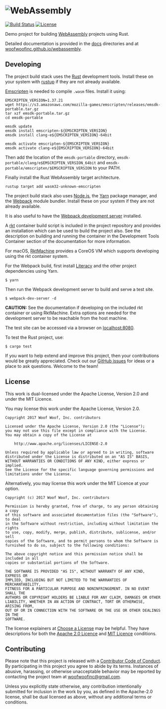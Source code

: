 # ![WebAssembly](https://raw.githubusercontent.com/woofwoofinc/webassembly/master/docs/assets/title.png)

[![Build Status](https://travis-ci.org/woofwoofinc/webassembly.svg?branch=master)](https://travis-ci.org/woofwoofinc/webassembly)
[![License](https://img.shields.io/badge/license-Apache--2.0%20OR%20MIT-blue.svg)](https://github.com/woofwoofinc/webassembly#license)

Demo project for building [WebAssembly] projects using Rust.

[WebAssembly]: http://webassembly.org

Detailed documentation is provided in the [docs] directories and at
[woofwoofinc.github.io/webassembly].

[docs]: docs
[woofwoofinc.github.io/webassembly]: https://woofwoofinc.github.io/webassembly


Developing
----------
The project build stack uses the [Rust] development tools. Install these on your
system with [rustup] if they are not already available.

[Rust]: https://www.rust-lang.org
[rustup]: https://www.rustup.rs

[Emscripten] is needed to compile `.wasm` files. Install it using:

[Emscripten]: https://github.com/kripken/emscripten

    EMSCRIPTEN_VERSION=1.37.21
    wget https://s3.amazonaws.com/mozilla-games/emscripten/releases/emsdk-portable.tar.gz
    tar xzf emsdk-portable.tar.gz
    cd emsdk-portable
    
    emsdk update
    emsdk install emscripten-${EMSCRIPTEN_VERSION}
    emsdk install clang-e${EMSCRIPTEN_VERSION}-64bit

    emsdk activate emscripten-${EMSCRIPTEN_VERSION}
    emsdk activate clang-e${EMSCRIPTEN_VERSION}-64bit

Then add the location of the `emsdk-portable` directory,
`emsdk-portable/clang/e$EMSCRIPTEN_VERSION_64bit` and
`emsdk-portable/emscripten/$EMSCRIPTEN_VERSION` to your PATH.

Finally install the Rust WebAssembly target architecture.

    rustup target add wasm32-unknown-emscripten

The project build stack also uses [Node.js], the [Yarn] package manager, and the
[Webpack] module bundler. Install these on your system if they are not already
available.

[Node.js]: https://nodejs.org
[Yarn]: https://yarnpkg.com
[Webpack]: https://webpack.js.org

It is also useful to have the [Webpack development server] installed.

[Webpack development server]: https://github.com/webpack/webpack-dev-server

A [rkt] container build script is included in the project repository and
provides an installation which can be used to build the project also. See the
description on building and running the container in the Development Tools
Container section of the documentation for more information.

[rkt]: https://coreos.com/rkt

For macOS, [RktMachine] provides a CoreOS VM which supports developing using
the rkt container system.

[RktMachine]: https://github.com/woofwoofinc/rktmachine

For the Webpack build, first install [Literacy] and the other project
dependencies using Yarn.

[Literacy]: https://github.com/woofwoofinc/literacy

    $ yarn

Then run the Webpack development server to build and serve a test site.

    $ webpack-dev-server -d

**CAUTION:** See the documentation if developing on the included rkt container
or using RktMachine. Extra options are needed for the development server to be
reachable from the host machine.

The test site can be accessed via a browser on [localhost:8080].

[localhost:8080]: http://localhost:8080

To test the Rust project, use:

    $ cargo test
    
If you want to help extend and improve this project, then your contributions
would be greatly appreciated. Check out our [GitHub issues] for ideas or a
place to ask questions. Welcome to the team!

[GitHub issues]: https://github.com/woofwoofinc/webassembly/issues


License
-------
This work is dual-licensed under the Apache License, Version 2.0 and under the
MIT Licence.

You may license this work under the Apache License, Version 2.0.

    Copyright 2017 Woof Woof, Inc. contributors

    Licensed under the Apache License, Version 2.0 (the "License");
    you may not use this file except in compliance with the License.
    You may obtain a copy of the License at

        http://www.apache.org/licenses/LICENSE-2.0

    Unless required by applicable law or agreed to in writing, software
    distributed under the License is distributed on an "AS IS" BASIS,
    WITHOUT WARRANTIES OR CONDITIONS OF ANY KIND, either express or implied.
    See the License for the specific language governing permissions and
    limitations under the License.

Alternatively, you may license this work under the MIT Licence at your option.

    Copyright (c) 2017 Woof Woof, Inc. contributors

    Permission is hereby granted, free of charge, to any person obtaining a copy
    of this software and associated documentation files (the "Software"), to deal
    in the Software without restriction, including without limitation the rights
    to use, copy, modify, merge, publish, distribute, sublicense, and/or sell
    copies of the Software, and to permit persons to whom the Software is
    furnished to do so, subject to the following conditions:

    The above copyright notice and this permission notice shall be included in all
    copies or substantial portions of the Software.

    THE SOFTWARE IS PROVIDED "AS IS", WITHOUT WARRANTY OF ANY KIND, EXPRESS OR
    IMPLIED, INCLUDING BUT NOT LIMITED TO THE WARRANTIES OF MERCHANTABILITY,
    FITNESS FOR A PARTICULAR PURPOSE AND NONINFRINGEMENT. IN NO EVENT SHALL THE
    AUTHORS OR COPYRIGHT HOLDERS BE LIABLE FOR ANY CLAIM, DAMAGES OR OTHER
    LIABILITY, WHETHER IN AN ACTION OF CONTRACT, TORT OR OTHERWISE, ARISING FROM,
    OUT OF OR IN CONNECTION WITH THE SOFTWARE OR THE USE OR OTHER DEALINGS IN THE
    SOFTWARE.

The license explainers at [Choose a License] may be helpful. They have
descriptions for both the [Apache 2.0 Licence] and [MIT Licence] conditions.

[Choose a License]: http://choosealicense.com
[Apache 2.0 Licence]: http://choosealicense.com/licenses/apache-2.0/
[MIT Licence]: http://choosealicense.com/licenses/mit/


Contributing
------------
Please note that this project is released with a [Contributor Code of Conduct].
By participating in this project you agree to abide by its terms. Instances of
abusive, harassing, or otherwise unacceptable behavior may be reported by
contacting the project team at woofwoofinc@gmail.com.

[Contributor Code of Conduct]: docs/conduct.rst

Unless you explicitly state otherwise, any contribution intentionally submitted
for inclusion in the work by you, as defined in the Apache-2.0 license, shall be
dual licensed as above, without any additional terms or conditions.
